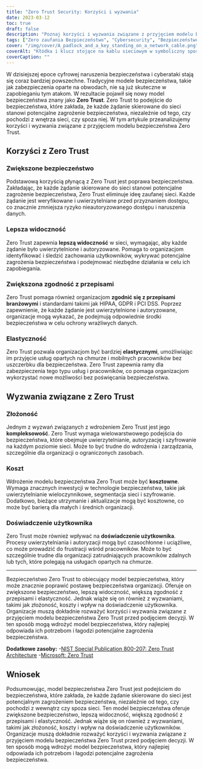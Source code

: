 ```yaml
---
title: "Zero Trust Security: Korzyści i wyzwania"
date: 2023-03-12
toc: true
draft: false
description: "Poznaj korzyści i wyzwania związane z przyjęciem modelu bezpieczeństwa Zero Trust w dzisiejszej erze cyfrowej."
tags: ["Zero zaufania Bezpieczeństwo", "Cybersecurity", "Bezpieczeństwo sieci", "Bezpieczeństwo w chmurze", "Ochrona danych", "Model bezpieczeństwa", "Uwierzytelnianie", "Upoważnienie", "Szyfrowanie", "Zgodność", "HIPAA", "GDPR", "PCI DSS", "Doświadczenie użytkownika", "Koszt", "Złożoność", "Wielowarstwowe bezpieczeństwo", "Widoczność", "Elastyczność", "Naruszenia bezpieczeństwa"]
cover: "/img/cover/A_padlock_and_a_key_standing_on_a_network_cable.png"
coverAlt: "Kłódka i klucz stojące na kablu sieciowym w symboliczny sposób reprezentujące Zero Trust Security."
coverCaption: ""
---
```


W dzisiejszej epoce cyfrowej naruszenia bezpieczeństwa i cyberataki stają się coraz bardziej powszechne. Tradycyjne modele bezpieczeństwa, takie jak zabezpieczenia oparte na obwodach, nie są już skuteczne w zapobieganiu tym atakom. W rezultacie pojawił się nowy model bezpieczeństwa znany jako **Zero Trust**. Zero Trust to podejście do bezpieczeństwa, które zakłada, że każde żądanie skierowane do sieci stanowi potencjalne zagrożenie bezpieczeństwa, niezależnie od tego, czy pochodzi z wnętrza sieci, czy spoza niej. W tym artykule przeanalizujemy korzyści i wyzwania związane z przyjęciem modelu bezpieczeństwa Zero Trust.

## Korzyści z Zero Trust

### Zwiększone bezpieczeństwo

Podstawową korzyścią płynącą z Zero Trust jest poprawa bezpieczeństwa. Zakładając, że każde żądanie skierowane do sieci stanowi potencjalne zagrożenie bezpieczeństwa, Zero Trust eliminuje ideę zaufanej sieci. Każde żądanie jest weryfikowane i uwierzytelniane przed przyznaniem dostępu, co znacznie zmniejsza ryzyko nieautoryzowanego dostępu i naruszenia danych.

### Lepsza widoczność

Zero Trust zapewnia **lepszą widoczność** w sieci, wymagając, aby każde żądanie było uwierzytelnione i autoryzowane. Pomaga to organizacjom identyfikować i śledzić zachowania użytkowników, wykrywać potencjalne zagrożenia bezpieczeństwa i podejmować niezbędne działania w celu ich zapobiegania.

### Zwiększona zgodność z przepisami

Zero Trust pomaga również organizacjom **zgodnić się z przepisami branżowymi** i standardami takimi jak HIPAA, GDPR i PCI DSS. Poprzez zapewnienie, że każde żądanie jest uwierzytelnione i autoryzowane, organizacje mogą wykazać, że podejmują odpowiednie środki bezpieczeństwa w celu ochrony wrażliwych danych.

### Elastyczność

Zero Trust pozwala organizacjom być bardziej **elastycznymi**, umożliwiając im przyjęcie usług opartych na chmurze i mobilnych pracowników bez uszczerbku dla bezpieczeństwa. Zero Trust zapewnia ramy dla zabezpieczenia tego typu usług i pracowników, co pomaga organizacjom wykorzystać nowe możliwości bez poświęcania bezpieczeństwa.

## Wyzwania związane z Zero Trust

### Złożoność

Jednym z wyzwań związanych z wdrożeniem Zero Trust jest jego **kompleksowość**. Zero Trust wymaga wielowarstwowego podejścia do bezpieczeństwa, które obejmuje uwierzytelnianie, autoryzację i szyfrowanie na każdym poziomie sieci. Może to być trudne do wdrożenia i zarządzania, szczególnie dla organizacji o ograniczonych zasobach.

### Koszt

Wdrożenie modelu bezpieczeństwa Zero Trust może być **kosztowne**. Wymaga znacznych inwestycji w technologie bezpieczeństwa, takie jak uwierzytelnianie wieloczynnikowe, segmentacja sieci i szyfrowanie. Dodatkowo, bieżące utrzymanie i aktualizacje mogą być kosztowne, co może być barierą dla małych i średnich organizacji.

### Doświadczenie użytkownika

Zero Trust może również wpływać na **doświadczenie użytkownika**. Procesy uwierzytelniania i autoryzacji mogą być czasochłonne i uciążliwe, co może prowadzić do frustracji wśród pracowników. Może to być szczególnie trudne dla organizacji zatrudniających pracowników zdalnych lub tych, które polegają na usługach opartych na chmurze.

______

Bezpieczeństwo Zero Trust to obiecujący model bezpieczeństwa, który może znacznie poprawić postawę bezpieczeństwa organizacji. Oferuje on zwiększone bezpieczeństwo, lepszą widoczność, większą zgodność z przepisami i elastyczność. Jednak wiąże się on również z wyzwaniami, takimi jak złożoność, koszty i wpływ na doświadczenie użytkownika. Organizacje muszą dokładnie rozważyć korzyści i wyzwania związane z przyjęciem modelu bezpieczeństwa Zero Trust przed podjęciem decyzji. W ten sposób mogą wdrożyć model bezpieczeństwa, który najlepiej odpowiada ich potrzebom i łagodzi potencjalne zagrożenia bezpieczeństwa.

**Dodatkowe zasoby:**
-[NIST Special Publication 800-207: Zero Trust Architecture](https://csrc.nist.gov/publications/detail/sp/800-207/final)
-[Microsoft: Zero Trust](https://www.microsoft.com/en-us/security/business/zero-trust)

## Wniosek

Podsumowując, model bezpieczeństwa Zero Trust jest podejściem do bezpieczeństwa, które zakłada, że każde żądanie skierowane do sieci jest potencjalnym zagrożeniem bezpieczeństwa, niezależnie od tego, czy pochodzi z wewnątrz czy spoza sieci. Ten model bezpieczeństwa oferuje zwiększone bezpieczeństwo, lepszą widoczność, większą zgodność z przepisami i elastyczność. Jednak wiąże się on również z wyzwaniami, takimi jak złożoność, koszty i wpływ na doświadczenie użytkowników. Organizacje muszą dokładnie rozważyć korzyści i wyzwania związane z przyjęciem modelu bezpieczeństwa Zero Trust przed podjęciem decyzji. W ten sposób mogą wdrożyć model bezpieczeństwa, który najlepiej odpowiada ich potrzebom i łagodzi potencjalne zagrożenia bezpieczeństwa.
